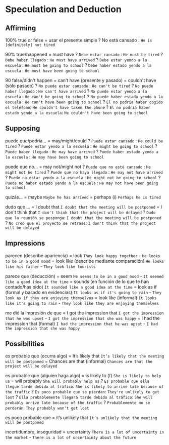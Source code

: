 # Speculation and Deduction

## Affirming


100% true or false
    = usar el presente simple
    ? No está cansado : `He is [definitely] not tired`

90% true/happened
    = must have <done>
    ? `Debe estar cansado` : `He must be tired`
    ? `Debe haber llegado` : `He must have arrived`
    ? `Debe estar yendo a la escuela` : `He must be going to school`
    ? `Debe haber estado yendo a la escuela` : `He must have been going to school`

90 false/didn't happen
    = can't have <done> (presente y pasado)
    = couldn't have <done> (sólo pasado)
    ? `No puede estar cansado` : `He can't be tired`
    ? `No puede haber llegado` : `He can't have arrived`
    ? `No puede estar yendo a la escuela` : `He can't be going to school`
    ? `No puede haber estado yendo a la escuela` : `He can't have been going to school`
    ? `El no podría haber cogido el teléfono`: `He couldn't have taken the phone`
    ? `El no podría haber estado yendo a la escuela`: `He couldn't have been going to school`

## Supposing

puede que/podría...
    = may/might/could
    ? `Puede estar cansado` : `He could be tired`
    ? `Puede estar yendo a la escuela` : `He might be going to school`
    ? `Puede haber llegado` : `He may have arrived`
    ? `Puede haber estado yendo a la escuela` : `He may have been going to school`

puede que no...
    = may not/might not
    ? `Puede que no esté cansado` : `He might not be tired`
    ? `Puede que no haya llegado` : `He may not have arrived`
    ? `Puede no estar yendo a la escuela` : `He might not be going to school`
    ? `Puede no haber estado yendo a la escuela` : `He may not have been going to school`

quizás...
    = maybe `Maybe he has arrived`
    = perhaps (i) `Perhaps he is tired`

dudo que ...
    = I doubt that `I doubt that the meeting will be postponed`
    = I don't think that `I don't think that the project will be delayed`
    ? `Dudo que la reunión se posponga`: `I doubt that the meeting will be postponed`
    ? `No creo que el proyecto se retrase`: `I don't think that the project will be delayed`


## Impressions

parecen (describe apariencia)
    = look `They look happy together` - `He looks to be in a good mood`
    = look like (describe mediante comparación) `He looks like his father` - `They look like tourists`

parece que (deducción)
    = seem `He seems to be in a good mood` - `It seemed like a good idea at the time`
    = sounds (en función de lo que te han contado/has oido) `It sounded like a good idea at the time`
    = look as if (formal y basado en evidencias) `It looks as if it's going to rain` - `They look as if they are enjoying themselves`
    = look like (informal) `It looks like it's going to rain` - `They look like they are enjoying themselves`

me dió la impresión de que
    = I got the impression that `I got the impression that he was upset` - `I got the impression that she was happy`
    = I had the impression that (formal) `I had the impression that he was upset` - `I had the impression that she was happy`


## Possibilities


es probable que (ocurra algo)
    = It’s likely that `It’s likely that the meeting will be postponed`
    = Chances are that (informal) `Chances are that the project will be delayed`

es probable que (alguien haga algo)
    = <sbody> is likely to <base> (f) `She is likely to help us`
    = <sbody> will probably <base> `She will probably help us`
    ? `Es probable que ella llegue tarde debido al tráfico`: `She is likely to arrive late because of the traffic`
    ? `Es poco probable que se pierdan`: `They're unlikely to get lost`
    ? `Ella probablemente llegará tarde debido al tráfico`: `She will probably arrive late because of the traffic`
    ? `Probablemente no se perderán`: `They probably won't get lost`

es poco probable que
    = it’s unlikely that `It’s unlikely that the meeting will be postponed`


incertidumbre, inseguridad = uncertainty `There is a lot of uncertainty in the market` - `There is a lot of uncertainty about the future`
